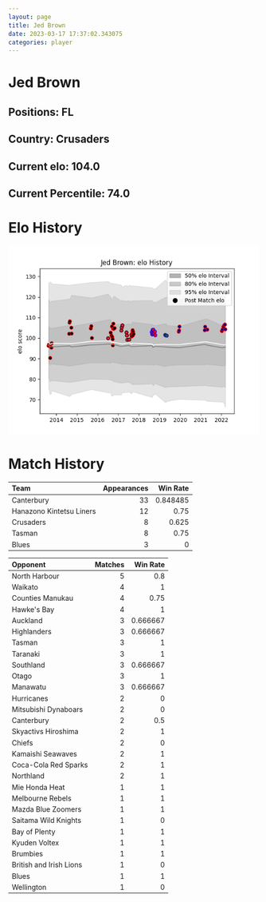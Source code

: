 ```yaml
---  
layout: page  
title: Jed Brown  
date: 2023-03-17 17:37:02.343075  
categories: player  
---
```

# Jed Brown

## Positions: FL

## Country: Crusaders

## Current elo: 104.0

## Current Percentile: 74.0

# Elo History


![elo history](history_JedBrown.png)
# Match History


| Team                     |   Appearances |   Win Rate |
|:-------------------------|--------------:|-----------:|
| Canterbury               |            33 |   0.848485 |
| Hanazono Kintetsu Liners |            12 |   0.75     |
| Crusaders                |             8 |   0.625    |
| Tasman                   |             8 |   0.75     |
| Blues                    |             3 |   0        |

| Opponent                |   Matches |   Win Rate |
|:------------------------|----------:|-----------:|
| North Harbour           |         5 |   0.8      |
| Waikato                 |         4 |   1        |
| Counties Manukau        |         4 |   0.75     |
| Hawke's Bay             |         4 |   1        |
| Auckland                |         3 |   0.666667 |
| Highlanders             |         3 |   0.666667 |
| Tasman                  |         3 |   1        |
| Taranaki                |         3 |   1        |
| Southland               |         3 |   0.666667 |
| Otago                   |         3 |   1        |
| Manawatu                |         3 |   0.666667 |
| Hurricanes              |         2 |   0        |
| Mitsubishi Dynaboars    |         2 |   0        |
| Canterbury              |         2 |   0.5      |
| Skyactivs Hiroshima     |         2 |   1        |
| Chiefs                  |         2 |   0        |
| Kamaishi Seawaves       |         2 |   1        |
| Coca-Cola Red Sparks    |         2 |   1        |
| Northland               |         2 |   1        |
| Mie Honda Heat          |         1 |   1        |
| Melbourne Rebels        |         1 |   1        |
| Mazda Blue Zoomers      |         1 |   1        |
| Saitama Wild Knights    |         1 |   0        |
| Bay of Plenty           |         1 |   1        |
| Kyuden Voltex           |         1 |   1        |
| Brumbies                |         1 |   1        |
| British and Irish Lions |         1 |   0        |
| Blues                   |         1 |   1        |
| Wellington              |         1 |   0        |